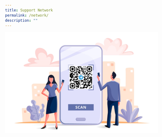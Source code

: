 ```yaml
---
title: Support Network
permalink: /network/
description: ""
---
```

![](/images/Telegram%20QR.png)

